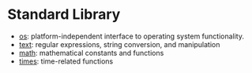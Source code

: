 # Standard Library

- [os](https://github.com/d5/tengo/blob/master/docs/stdlib-os.md): platform-independent interface to operating system functionality.
- [text](https://github.com/d5/tengo/blob/master/docs/stdlib-text.md): regular expressions, string conversion, and manipulation
- [math](https://github.com/d5/tengo/blob/master/docs/stdlib-math.md): mathematical constants and functions
- [times](https://github.com/d5/tengo/blob/master/docs/stdlib-times.md): time-related functions
